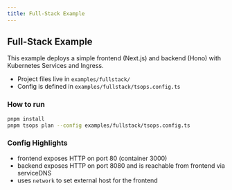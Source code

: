 ```yaml
---
title: Full-Stack Example
---
```


## Full-Stack Example

This example deploys a simple frontend (Next.js) and backend (Hono) with Kubernetes Services and Ingress.

- Project files live in `examples/fullstack/`
- Config is defined in `examples/fullstack/tsops.config.ts`

### How to run

```bash
pnpm install
pnpm tsops plan --config examples/fullstack/tsops.config.ts
```

### Config Highlights

- frontend exposes HTTP on port 80 (container 3000)
- backend exposes HTTP on port 8080 and is reachable from frontend via serviceDNS
- uses `network` to set external host for the frontend


